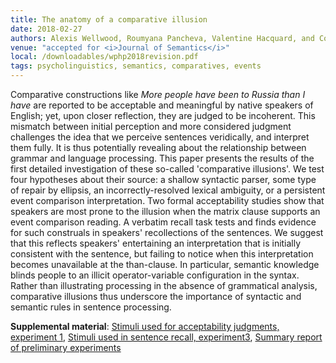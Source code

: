 ```yaml
---
title: The anatomy of a comparative illusion
date: 2018-02-27
authors: Alexis Wellwood, Roumyana Pancheva, Valentine Hacquard, and Colin Phillips
venue: "accepted for <i>Journal of Semantics</i>"
local: /downloadables/wphp2018revision.pdf
tags: psycholinguistics, semantics, comparatives, events
---
```


Comparative constructions like <i>More people have been to Russia than I have</i> are reported to be acceptable and meaningful by native speakers of English; yet, upon closer reflection, they are judged to be incoherent. This mismatch between initial perception and more considered judgment challenges the idea that we perceive sentences veridically, and interpret them fully. It is thus potentially revealing about the relationship between grammar and language processing. This paper presents the results of the first detailed investigation of these so-called 'comparative illusions'. We test four hypotheses about their source: a shallow syntactic parser, some type of repair by ellipsis, an incorrectly-resolved lexical ambiguity, or a persistent event comparison interpretation. Two formal acceptability studies show that speakers are most prone to the illusion when the matrix clause supports an event comparison reading. A verbatim recall task tests and finds evidence for such construals in speakers' recollections of the sentences. We suggest that this reflects speakers' entertaining an interpretation that is initially consistent with the sentence, but failing to notice when this interpretation becomes unavailable at the than-clause. In particular, semantic knowledge blinds people to an illicit operator-variable configuration in the syntax. Rather than illustrating processing in the absence of grammatical analysis, comparative illusions thus underscore the importance of syntactic and semantic rules in sentence processing.

**Supplemental material**: [Stimuli used for acceptability judgments, experiment 1](http://faculty.wcas.northwestern.edu/wellwood/downloadables/wphp2016accept-sentences.csv), [Stimuli used in sentence recall, experiment3](http://faculty.wcas.northwestern.edu/wellwood/downloadables/wphp2016recall-sentences.csv), [Summary report of preliminary experiments](http://faculty.wcas.northwestern.edu/wellwood/downloadables/wphp2016supplement.pdf)

